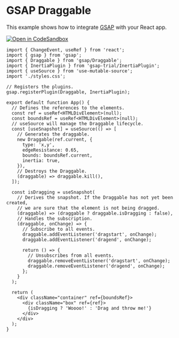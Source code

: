 # GSAP Draggable

This example shows how to integrate [GSAP](https://greensock.com/gsap/) with your React app.

[![Open in CodeSandbox](https://img.shields.io/badge/Open_in_CodeSandbox-3178C6?style=for-the-badge&logo=CodeSandbox&color=black&labelColor=black)](https://codesandbox.io/s/use-mutable-source-gsap-draggable-rburjl?file=/src/App.tsx)

```tsx
import { ChangeEvent, useRef } from 'react';
import { gsap } from 'gsap';
import { Draggable } from 'gsap/Draggable';
import { InertiaPlugin } from 'gsap-trial/InertiaPlugin';
import { useSource } from 'use-mutable-source';
import './styles.css';

// Registers the plugins.
gsap.registerPlugin(Draggable, InertiaPlugin);

export default function App() {
  // Defines the references to the elements.
  const ref = useRef<HTMLDivElement>(null);
  const boundsRef = useRef<HTMLDivElement>(null);
  // useSource will manage the Draggable lifecycle.
  const [useSnapshot] = useSource(() => [
    // Generates the draggable.
    new Draggable(ref.current, {
      type: 'x,y',
      edgeResistance: 0.65,
      bounds: boundsRef.current,
      inertia: true,
    }),
    // Destroys the Draggable.
    (draggable) => draggable.kill(),
  ]);

  const isDragging = useSnapshot(
    // Derives the snapshot. If the Draggable has not yet been created,
    // we are sure that the element is not being dragged.
    (draggable) => (draggable ? draggable.isDragging : false),
    // Handles the subscription.
    (draggable, onChange) => {
      // Subscribe to all events.
      draggable.addEventListener('dragstart', onChange);
      draggable.addEventListener('dragend', onChange);

      return () => {
        // Unsubscribes from all events.
        draggable.removeEventListener('dragstart', onChange);
        draggable.removeEventListener('dragend', onChange);
      };
    }
  );

  return (
    <div className="container" ref={boundsRef}>
      <div className="box" ref={ref}>
        {isDragging ? 'Woooo!' : 'Drag and throw me!'}
      </div>
    </div>
  );
}
```
